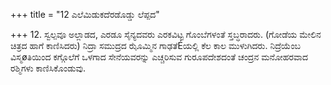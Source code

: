 +++
title = "12 ಎಲೆಮಿಡುಕದೆರಡೊಡ್ಡು ಲೆಪ್ಪದ"

+++
12. ಸ್ವಲ್ಪವೂ ಅಲ್ಲಾಡದ, ಎರಡೂ ಸೈನ್ಯದವರು ಎರಕವಿಟ್ಟ ಗೊಂಬೆಗಳಂತೆ ಸ್ತಬ್ಧರಾದರು. (ಗೋಡೆಯ ಮೇಲಿನ ಚಿತ್ರದ ಹಾಗೆ ಕಾಣಿಸಿದರು) ನಿದ್ರಾ ಸಮುದ್ರದ ಝೊಮ್ಮಿನ ಗಾಢತೆÉಯಲ್ಲಿ ಕೆಲ ಕಾಲ ಮುಳುಗಿದರು.  ನಿದ್ರೆಯೆಂಬ ವಿಸ್ಮøತಿಯಿಂದ ಕಗ್ಗೊಲೆಗೆ ಒಳಗಾದ ಸೇನೆಯವರನ್ನು ಎಚ್ಚರಿಸುವ ಗುರೂಪದೇಶದಂತೆ ಚಂದ್ರನ ಮನೋಹರವಾದ ರಶ್ಮಿಗಳು ಕಾಣಿಸಿಕೊಂಡುವು.